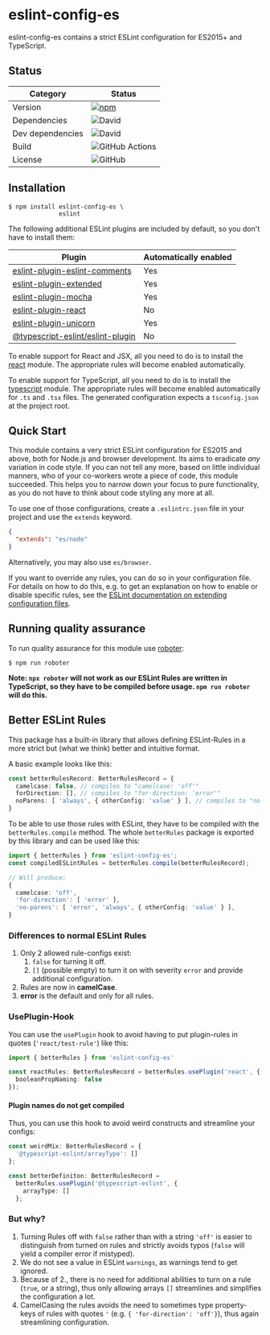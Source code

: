 # eslint-config-es

eslint-config-es contains a strict ESLint configuration for ES2015+ and TypeScript.

## Status

| Category         | Status                                                                                                      |
| ---------------- | ----------------------------------------------------------------------------------------------------------- |
| Version          | [![npm](https://img.shields.io/npm/v/eslint-config-es)](https://www.npmjs.com/package/eslint-config-es)     |
| Dependencies     | ![David](https://img.shields.io/david/thenativeweb/eslint-config-es)                                        |
| Dev dependencies | ![David](https://img.shields.io/david/dev/thenativeweb/eslint-config-es)                                    |
| Build            | ![GitHub Actions](https://github.com/thenativeweb/eslint-config-es/workflows/Release/badge.svg?branch=main) |
| License          | ![GitHub](https://img.shields.io/github/license/thenativeweb/eslint-config-es)                              |

## Installation

```shell
$ npm install eslint-config-es \
              eslint
```

The following additional ESLint plugins are included by default, so you don't have to install them:

| Plugin                                                                                             | Automatically enabled |
| -------------------------------------------------------------------------------------------------- | --------------------- |
| [eslint-plugin-eslint-comments](https://www.npmjs.com/package/eslint-plugin-eslint-comments)       | Yes                   |
| [eslint-plugin-extended](https://www.npmjs.com/package/eslint-plugin-extended)                     | Yes                   |
| [eslint-plugin-mocha](https://www.npmjs.com/package/eslint-plugin-mocha)                           | Yes                   |
| [eslint-plugin-react](https://www.npmjs.com/package/eslint-plugin-react)                           | No                    |
| [eslint-plugin-unicorn](https://www.npmjs.com/package/eslint-plugin-unicorn)                       | Yes                   |
| [@typescript-eslint/eslint-plugin](https://www.npmjs.com/package/@typescript-eslint/eslint-plugin) | No                    |

To enable support for React and JSX, all you need to do is to install the [react](https://www.npmjs.com/package/react) module. The appropriate rules will become enabled automatically.

To enable support for TypeScript, all you need to do is to install the [typescript](https://www.npmjs.com/package/typescript) module. The appropriate rules will become enabled automatically for `.ts` and `.tsx` files. The generated configuration expects a `tsconfig.json` at the project root.

## Quick Start

This module contains a very strict ESLint configuration for ES2015 and above, both for Node.js and browser development. Its aims to eradicate _any_ variation in code style. If you can not tell any more, based on little individual manners, who of your co-workers wrote a piece of code, this module succeeded. This helps you to narrow down your focus to pure functionality, as you do not have to think about code styling any more at all.

To use one of those configurations, create a `.eslintrc.json` file in your project and use the `extends` keyword.

```json
{
  "extends": "es/node"
}
```

Alternatively, you may also use `es/browser`.

If you want to override any rules, you can do so in your configuration file. For details on how to do this, e.g. to get an explanation on how to enable or disable specific rules, see the [ESLint documentation on extending configuration files](https://eslint.org/docs/user-guide/configuring/configuration-files#extending-configuration-files).

## Running quality assurance

To run quality assurance for this module use [roboter](https://www.npmjs.com/package/roboter):

```shell
$ npm run roboter
```

**Note: `npx roboter` will not work as our ESLint Rules are written in TypeScript, so  they have to be compiled before usage. `npm run roboter` will do this.**

## Better ESLint Rules

This package has a built-in library that allows defining ESLint-Rules in a more strict but (what we think) better and intuitive format.

A basic example looks like this:

```typescript
const betterRulesRecord: BetterRulesRecord = {
  camelcase: false, // compiles to "camelcase: 'off'"
  forDirection: [], // compiles to "for-direction: 'error'"
  noParens: [ 'always', { otherConfig: 'value' } ], // compiles to "no-parens: [ 'error', 'always', {otherConfig: 'value' } ]"
}
```

To be able to use those rules with ESLint, they have to be compiled with the `betterRules.compile` method. The whole `betterRules` package is exported by this library and can be used like this:

```typescript
import { betterRules } from 'eslint-config-es';
const compiledESLintRules = betterRules.compile(betterRulesRecord);

// Will produce:
{
  camelcase: 'off',
  'for-direction': [ 'error' ], 
  'no-parens': [ 'error', 'always', { otherConfig: 'value' } ],
}
```

### Differences to normal ESLint Rules

1. Only 2 allowed rule-configs exist:
    1. `false` for turning it off.
    2. `[]` (possible empty) to turn it on with severity `error` and provide additional configuration.
2. Rules are now in **camelCase**.
3. **error** is the default and only for all rules.

### UsePlugin-Hook

You can use the `usePlugin` hook to avoid having to put plugin-rules in quotes (`'react/test-rule'`) like this:

```typescript
import { betterRules } from 'eslint-config-es'

const reactRules: BetterRulesRecord = betterRules.usePlugin('react', {
  booleanPropNaming: false
});
```

#### Plugin names do not get compiled

Thus, you can use this hook to avoid weird constructs and streamline your configs:

```typescript
const weirdMix: BetterRulesRecord = {
  '@typescript-eslint/arrayType': []
};

const betterDefiniton: BetterRulesRecord = 
  betterRules.usePlugin('@typescript-eslint', {
    arrayType: []
  };
```

### But why?

1. Turning Rules off with `false` rather than with a string `'off'` is easier to distinguish from turned on rules and strictly avoids typos (`false` will yield a compiler error if mistyped).
2. We do not see a value in ESLint `warnings`, as warnings tend to get ignored.
3. Because of 2., there is no need for additional abilities to turn on a rule (`true`, or a string), thus only allowing arrays `[]` streamlines and simplifies the configuration a lot.
4. CamelCasing the rules avoids the need to sometimes type property-keys of rules with quotes `'` (e.g. `{ 'for-direction': 'off'}`), thus again streamlining configuration.
